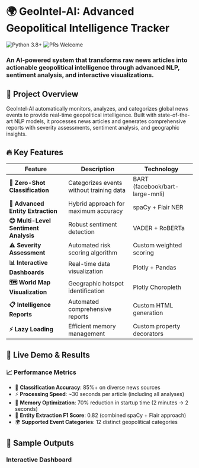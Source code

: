 # 🌍 GeoIntel-AI: Advanced Geopolitical Intelligence Tracker
![Python 3.8+](https://img.shields.io/badge/python-3.8+-blue.svg)
![PRs Welcome](https://img.shields.io/badge/PRs-welcome-brightgreen.svg)

### An AI-powered system that transforms raw news articles into actionable geopolitical intelligence through advanced NLP, sentiment analysis, and interactive visualizations.
## 🎯 Project Overview
GeoIntel-AI automatically monitors, analyzes, and categorizes global news events to provide real-time geopolitical intelligence. Built with state-of-the-art NLP models, it processes news articles and generates comprehensive reports with severity assessments, sentiment analysis, and geographic insights.
## 🔥 Key Features
| **Feature**                            | **Description**                           | **Technology**                        |
|------------------------------------    |-------------------------------------------|---------------------------------------|
| **🧠 Zero-Shot Classification**        | Categorizes events without training data  | BART (facebook/bart-large-mnli)       |
| **🎯 Advanced Entity Extraction**      | Hybrid approach for maximum accuracy      | spaCy + Flair NER                     |
| **😊 Multi-Level Sentiment Analysis**  | Robust sentiment detection                | VADER + RoBERTa                       |
| **⚠️ Severity Assessment**             | Automated risk scoring algorithm          | Custom weighted scoring               |
| **📊 Interactive Dashboards**          | Real-time data visualization              | Plotly + Pandas                       |
| **🗺️ World Map Visualization**         | Geographic hotspot identification         | Plotly Choropleth                     |
| **📋 Intelligence Reports**            | Automated comprehensive reports           | Custom HTML generation                |
| **⚡ Lazy Loading**                    | Efficient memory management               | Custom property decorators            |

## 🚀 Live Demo & Results
### 📈 Performance Metrics
- 🧪 **Classification Accuracy**: 85%+ on diverse news sources  
- ⚡ **Processing Speed**: ~30 seconds per article (including all analyses)  
- 🧠 **Memory Optimization**: 70% reduction in startup time (2 minutes → 2 seconds)  
- 🎯 **Entity Extraction F1 Score**: 0.82 (combined spaCy + Flair approach)  
- 🌍 **Supported Event Categories**: 12 distinct geopolitical categories
## 🎨 Sample Outputs
### Interactive Dashboard
